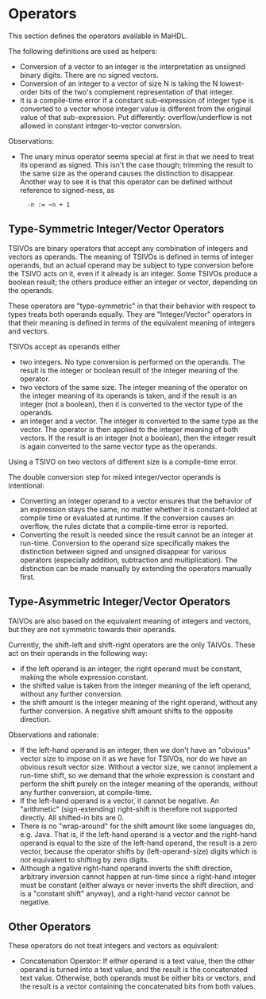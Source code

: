 
# Operators

This section defines the operators available in MaHDL.

The following definitions are used as helpers:
* Conversion of a vector to an integer is the interpretation as unsigned binary digits. There are no signed vectors.
* Conversion of an integer to a vector of size N is taking the N lowest-order bits of the two's complement
representation of that integer.
* It is a compile-time error if a constant sub-expression of integer type is converted to a vector whose integer
value is different from the original value of that sub-expression. Put differently: overflow/underflow is not allowed
in constant integer-to-vector conversion.

Observations:
* The unary minus operator seems special at first in that we need to treat its
operand as signed. This isn't the case though; trimming the result to the same
size as the operand causes the distinction to disappear. Another way to see it is
that this operator can be defined without reference to signed-ness, as
 
        -n := ~n + 1


## Type-Symmetric Integer/Vector Operators

TSIVOs are binary operators that accept any combination of integers and vectors as operands. The meaning of TSIVOs
is defined in terms of integer operands, but an actual operand may be subject to type conversion before the TSIVO
acts on it, even if it already is an integer. Some TSIVOs produce a boolean result; the others produce either an
integer or vector, depending on the operands.

These operators are "type-symmetric" in that their behavior with respect to types treats both operands equally. They
are "Integer/Vector" operators in that their meaning is defined in terms of the equivalent meaning of integers and
vectors.

TSIVOs accept as operands either
* two integers. No type conversion is performed on the operands. The result is the integer or boolean result of the
integer meaning of the operator.
* two vectors of the same size. The integer meaning of the operator on the integer meaning of its operands is taken, and
if the result is an integer (not a boolean), then it is converted to the vector type of the operands.
* an integer and a vector. The integer is converted to the same type as the vector. The operator is then applied to
the integer meaning of both vectors. If the result is an integer (not a boolean), then the integer result is again
converted to the same vector type as the operands.

Using a TSIVO on two vectors of different size is a compile-time error.

The double conversion step for mixed integer/vector operands is intentional:
* Converting an integer operand to a vector ensures that the behavior of an expression stays the same, no matter
whether it is constant-folded at compile time or evaluated at runtime. If the conversion causes an overflow, the
rules dictate that a compile-time error is reported.
* Converting the result is needed since the result cannot be an integer at run-time. Conversion to the operand size
specifically makes the distinction between signed and unsigned disappear for various operators (especially addition,
subtraction and multiplication). The distinction can be made manually by extending the operators manually first.



## Type-Asymmetric Integer/Vector Operators

TAIVOs are also based on the equivalent meaning of integers and vectors, but they are not symmetric towards their
operands.

Currently, the shift-left and shift-right operators are the only TAIVOs. These act on their operands in the following
way:
* if the left operand is an integer, the right operand must be constant, making the whole expression constant.
* the shifted value is taken from the integer meaning of the left operand, without any further conversion.
* the shift amount is the integer meaning of the right operand, without any further conversion. A negative shift
amount shifts to the opposite direction.

Observations and rationale:
* If the left-hand operand is an integer, then we don't have an "obvious" vector size to impose on it as we have for
TSIVOs, nor do we have an obvious result vector size. Without a vector size, we cannot implement a run-time shift, so
we demand that the whole expression is constant and perform the shift purely on the integer meaning of the operands,
without any further conversion, at compile-time.
* If the left-hand operand is a vector, it cannot be negative. An "arithmetic" (sign-extending) right-shift is
therefore not supported directly. All shifted-in bits are 0.
* There is no "wrap-around" for the shift amount like some languages do, e.g. Java. That is, if the left-hand operand
is a vector and the right-hand operand is equal to the size of the left-hand operand, the result is a zero vector,
because the operator shifts by (left-operand-size) digits which is *not* equivalent to shifting by zero digits.
* Although a ngative right-hand operand inverts the shift direction, arbitrary inversion cannot happen at run-time since
a right-hand integer must be constant (either always or never inverts the shift direction, and is a "constant shift"
anyway), and a right-hand vector cannot be negative.

## Other Operators

These operators do not treat integers and vectors as equivalent:

* Concatenation Operator: If either operand is a text value, then the other operand is turned into a text value, and
the result is the concatenated text value. Otherwise, both operands must be either bits or vectors, and the result is
a vector containing the concatenated bits from both values.
